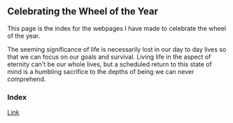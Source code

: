 ## Celebrating the Wheel of the Year

This page is the index for the webpages I have made to celebrate the wheel of the year.  

The seeming significance of life is necessarily lost in our day to day lives so that we can focus on our goals and survival. Living life in the aspect of eternity can't be our whole lives, but a scheduled return to this state of mind is a humbling sacrifice to the depths of being we can never comprehend.

### Index


[Link](url)
